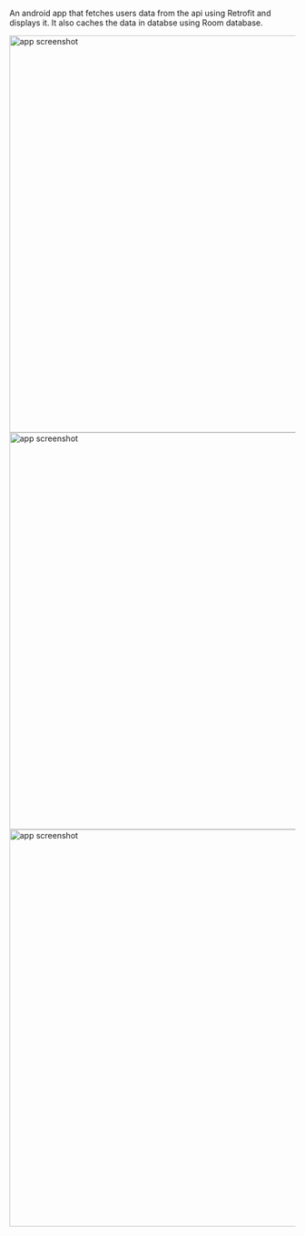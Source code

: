 An android app that fetches users data from the api using Retrofit and displays it. It also caches the data in databse using Room database.

<img src="https://github.com/MayankPatel85/Users_Android/assets/72483518/5c1defb8-ca3b-459d-b882-27e1422c4212" height="700" alt="app screenshot" >

<img src="https://github.com/MayankPatel85/Users_Android/assets/72483518/d1375c83-73cf-440a-a87f-71274f6cc394" height="700" alt="app screenshot" >

<img src="https://github.com/MayankPatel85/Users_Android/assets/72483518/b168ff0e-e099-42c3-9875-447b779c9fee" height="700" alt="app screenshot" >
